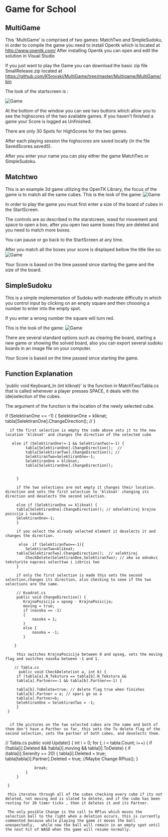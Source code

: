 Game for School
==================


MultiGame
-----------

This 'MultiGame' is comprised of two games: MatchTwo and SimpleSudoku, in order to compile the game you need to install Opentk which is located at http://www.opentk.com/
  After installing Opentk you can open and edit the solution in Visual Studio
  
  If you just want to play the Game you can download the basic zip file SmallRelease.zip located at https://github.com/K5rovski/MultiGame/tree/master/Multigame/MultiGame/bin
  
  
  The look of the startscreen is :
  
  
   ![Game](https://raw.githubusercontent.com/K5rovski/MultiGame/master/Multigame/StartScreen.png)
   
   At the bottom of the window you can see two buttons which allow you to see the highscores of the two available games.
   If you haven't finished a game your Score is logged as Unfinished.
   
   There are only 30 Spots for HighScores for the two games.
   
   After each playing session the highscores are saved locally (in the file SavedScores.savedS).
   
   After you enter your name you can play either the game MatchTwo or SimpleSudoku.
   
   
 
   
   
Matchtwo
---------

 This is an example 3d game utilizing the OpenTK Library, the focus of the game is to match all the same cubes. 
This is the look of the game:
![Game](https://raw.githubusercontent.com/K5rovski/MultiGame/master/Multigame/MatchTwo.png)

In order to play the game you must first enter a size of the board of cubes in the StartScreen.

The controls are as described in the starstcreen, wasd for movement and space to open a box, after you open two same boxes they are deleted and you need to match more boxes.

You can pause or go back to the StartScreen at any time.

After you match all the boxes your score is displayed bellow the title like so:
![Game](https://raw.githubusercontent.com/K5rovski/MultiGame/master/Multigame/MatchTwo_a\).png)

Your Score is based on the time passed since starting the game and the size of the board.


SimpleSudoku
-------------

This is a simple implementation of Sudoku with moderate difficulty in which you control input by clicking on an empty square and then choosing a number to enter into the empty spot.

If you enter a wrong number the square will turn red.

This is the look of the game:
![Game](https://raw.githubusercontent.com/K5rovski/MultiGame/master/Multigame/SimpleSudoku.png)

There are several standard options such as clearing the board, starting a new game or showing the solved board, also you can export several sudoku boards in an image file on your computer.

Your Score is based on the time passed since starting the game.


Function Explanation
------------------


 'public void Keyboard_In (int kliknat)' is the function in MatchTwo/Tabla.cs that is called whenever a player presses SPACE, it deals with the (de)selection  of the cubes.
 
 The argument of the function is the location of the newly selected cube.
 
 if (SelektiranOne == -1) {
             SelektiranOne = kliknat;
             tabla[SelektiranOne].ChangeDirection(); // 
         }
         
      if the first selection is empty the code above sets it to the new location 'kliknat' and changes the direction of the selected cube
      
       else if (SelektiranOne!=-1 && SelektiranTwo!=-1) {
             tabla[SelektiranOne].ChangeDirection();  // 
             tabla[SelektiranTwo].ChangeDirection(); //
             SelektiranTwo=SelektiranOne=-1;
             SelektiranOne = kliknat;
             tabla[SelektiranOne].ChangeDirection();
         
         
         }
         
         if the two selections are not empty it changes their location. direction and sets the first selection to 'kliknat' changing its direction and deselects the second selection.
         
         else if (SelektiranOne == kliknat) { 
         tabla[SelektiranOne].ChangeDirection(); // odselektiraj krajna pozicija i nasoka
         SelektiranOne=-1;
         }
         
         if you select the already selected element it deselects it and changes the direction.
         
          else  if (SelektiranTwo==-1){
             SelektiranTwo=kliknat;
         tabla[SelektiranTwo].ChangeDirection();  // selektiraj 
             CheckDelete(SelektiranOne,SelektiranTwo); // ako se ednakvi teksturite napravi selecttwo i izbrisi two 
         }
         
         if only the first selection is made this sets the second selection,changes its direction, also checking to seee if the two selections are the same.
         
         // Kvadrat.cs
         public void ChangeDirection() {
            KrajnaPozicija = opseg - KrajnaPozicija;
            moving = true;
            if (nasoka == -1)
            {
                nasoka = 1;
            }
            else {
                nasoka = -1;
            }
        
        }
         
         this switches KrajnaPozicija between 0 and opseg, sets the moving flag and switches nasoka between -1 and 1.
         
        // Tabla.cs
          public void CheckDelete(int a, int b) {
         if (tabla[a].N_Tekstura == tabla[b].N_Tekstura && 
         tabla[a].Partner==-1 && tabla[b].Partner==-1) { 
         
         tabla[b].ToDelete=true; // delete flag true when finishes 
         tabla[b].Partner = a; // spari go so a
         tabla[a].Partner=b;
         SelektiranOne = SelektiranTwo = -1;
         }
     }
         
         
      if the pictures on the two selected cubes are the same and both of them don't have a Parther so far, this sets the To delete flag of the second selection, sets the partner of both cubes, and deselects them. 
      
  // Tabla.cs
  public void Update()
     {
         int i = 0;
         for (; i < tabla.Count; i++)
         {
             if (!tabla[i].Deleted && !tabla[i].moving && tabla[i].ToDelete)
             {
                 if (tabla[i].Serenity == 20)
                 {
                     tabla[i].Deleted = true;
                     tabla[tabla[i].Partner].Deleted = true;
        //Maybe Change             RPlus();
                 }
                 
                 break;
             }
         }
        
     }
     
     this iterates through all of the cubes checking every cube if its not deleted, not moving and is slated to delete, and if the cube has been resting for 20 timer ticks , then it deletes it and its Partner.
     
     The only posible Change is the call to RPlus which moves the selection ball to the right when a deletion occurs, this is currently commented because while playing the game it moves the ball unexpectedly,   while now the ball will remain in an empty spot until the next hit of WASD when the game will resume normally.
 



